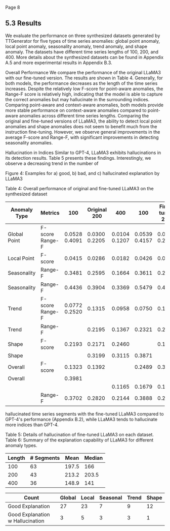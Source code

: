 Page 8

## 5.3 Results

We evaluate the performance on three synthesized datasets generated by TTGenerator for five types of time series anomalies: global point anomaly, local point anomaly, seasonality anomaly, trend anomaly, and shape anomaly. The datasets have different time series lengths of 100, 200, and 400. More details about the synthesized datasets can be found in Appendix A.5 and more experimental results in Appendix B.3.

Overall Performance We compare the performance of the original LLaMA3 with our fine-tuned version. The results are shown in Table 4. Generally, for both models, the performance decreases as the length of the time series increases. Despite the relatively low F-score for point-aware anomalies, the Range-F score is relatively high, indicating that the model is able to capture the correct anomalies but may hallucinate in the surrounding indices. Comparing point-aware and context-aware anomalies, both models provide more stable performance on context-aware anomalies compared to point-aware anomalies across different time series lengths. Comparing the original and fine-tuned versions of LLaMA3, the ability to detect local point anomalies and shape anomalies does not seem to benefit much from the instruction fine-tuning. However, we observe general improvements in the average F-score and Range-F, with significant improvements in detecting seasonality anomalies.

Hallucination in Indices Similar to GPT-4, LLaMA3 exhibits hallucinations in its detection results. Table 5 presents these findings. Interestingly, we observe a decreasing trend in the number of

Figure 4: Examples for a) good, b) bad, and c) hallucinated explanation by LLaMA3

<!-- image -->

Table 4: Overall performance of original and fine-tuned LLaMA3 on the synthesized dataset

| Anomaly Type   | Metrics         | 100           | Original 200   | 400           | 100           | Fine-tuned 200   | 400           |
|----------------|-----------------|---------------|----------------|---------------|---------------|------------------|---------------|
| Global Point   | F-score Range-F | 0.0528 0.4091 | 0.0300 0.2205  | 0.0104 0.1207 | 0.0539 0.4157 | 0.0264 0.2443    | 0.0130 0.1421 |
| Local Point    | F-score         | 0.0415        | 0.0286         | 0.0182        | 0.0426        | 0.0245           | 0.0174        |
| Seasonality    | Range-F         | 0.3481        | 0.2595         | 0.1664        | 0.3611        | 0.2424           | 0.1624        |
| Seasonality    | Range-F         | 0.4436        | 0.3904         | 0.3369        | 0.5479        | 0.4114           | 0.3477        |
| Trend          | F-score Range-F | 0.0772 0.2520 | 0.1315         | 0.0958        | 0.0750        | 0.1314           | 0.1871        |
| Trend          | Range-F         |               | 0.2195         | 0.1367        | 0.2321        | 0.2397           | 0.2354        |
| Shape          | F-score         | 0.2193        | 0.2171         | 0.2460        |               | 0.1966           | 0.2414        |
| Shape          |                 |               | 0.3199         | 0.3115        | 0.3871        |                  |               |
| Overall        | F-score         | 0.1323        | 0.1392         |               | 0.2489        | 0.3117           |               |
| Overall        |                 | 0.3981        |                |               |               |                  | 0.3393        |
|                |                 |               |                | 0.1165        | 0.1679        | 0.1447           | 0.1342        |
|                | Range-F         | 0.3702        | 0.2820         | 0.2144        | 0.3888        | 0.2899           | 0.2454        |

hallucinated time series segments with the fine-tuned LLaMA3 compared to GPT-4's performance (Appendix B.2), while LLaMA3 tends to hallucinate more indices than GPT-4.

Table 5: Details of hallucination of fine-tuned LLaMA3 on each dataset. Table 6: Summary of the explanation capability of LLaMA3 for different anomaly types.

|   Length |   # Segments |   Mean |   Median |
|----------|--------------|--------|----------|
|      100 |           63 |  197.5 |    166   |
|      200 |           43 |  213.2 |    203.5 |
|      400 |           36 |  148.9 |    141   |

| Count                            |   Global |   Local |   Seasonal |   Trend |   Shape |
|----------------------------------|----------|---------|------------|---------|---------|
| Good Explanation                 |       27 |      23 |          7 |       9 |      12 |
| Good Explanation w Hallucination |        3 |       5 |          3 |       3 |       1 |